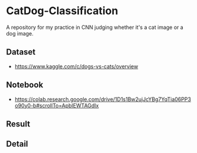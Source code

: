 # CatDog-Classification
A repository for my practice in CNN judging whether it's a cat image or a dog image. 

## Dataset
* https://www.kaggle.com/c/dogs-vs-cats/overview

## Notebook
* https://colab.research.google.com/drive/1D1s1Bw2ujJcYBg7YqTia06PP3o90y0-b#scrollTo=ApbIEWTAGdIx

## Result


## Detail

